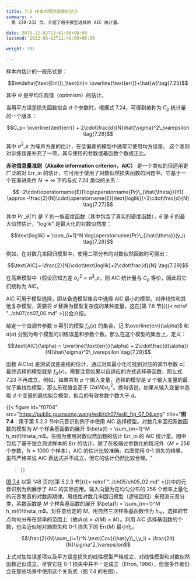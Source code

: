 ```yaml
---
title: 7.5 样本内预测误差的估计
summary: >
  第 230-232 页。介绍了用于模型选择的 AIC 统计量。

date: 2018-12-02T13:41:00+08:00
lastmod: 2022-06-13T11:49:00+08:00

weight: 705

---
```


样本内估计的一般形式是：

$$\widehat{\text{Err}}\_\text{in}=
\overline{\text{err}}+\hat{w}\tag{7.25}$$

其中 $\hat{w}$ 是平均乐观值（optimism）的估计。

当用平方误差损失函数拟合 $d$ 个参数时，根据式 7.24，可得到被称为 $C_p$ 统计量的一个版本：

$$C_p=
\overline{\text{err}} +
2\cdot\frac{d}{N}\hat{\sigma}^2\_\varepsilon \tag{7.26}$$

其中 $\hat{\sigma}^2\_\varepsilon$ 为噪声方差的估计，在低偏差的模型中通常可使用均方误差。
这个准则对训练误差补充了一项，其与使用的参数或基函数个数成正比。

**赤池信息量准则（Akaike information criterion，AIC）** 是一个类似的但适用更广泛的对 $\text{Err}\_\text{in}$ 的估计，它可用于使用了对数似然损失函数的问题中。它基于一个在渐进条件 $N\rightarrow\infty$ 下的与式 7.24 类似的关系：

$$ -2\cdot\operatorname{E}[\log\operatorname{Pr}\_{\hat{\theta}}(Y)] \approx
-\frac{2}{N}\cdot\operatorname{E}[\text{loglik}]+2\cdot\frac{d}{N}
\tag{7.27}$$

其中 $\operatorname{Pr}\_{\theta}(Y)$ 是 $Y$ 的一族密度函数（其中包含了真实的密度函数），$\hat{\theta}$ 是 $\theta$ 的最大似然估计，“loglik” 是最大化的对数似然度：

$$\text{loglik} = \sum_{i=1}^N \log\operatorname{Pr}\_{\hat{\theta}}(y_i)
\tag{7.28}$$

例如，在对数几率回归模型中，使用二项分布的对数似然函数时可得出：

$$\text{AIC}=-\frac{2}{N}\cdot\text{loglik}+2\cdot\frac{d}{N}
\tag{7.29}$$

在高斯模型中（假设已知方差 $\sigma^2_\varepsilon=\hat{\sigma}^2\_\varepsilon$，则 AIC 统计量与 $C_p$ 等价，因此将它们统称为 AIC。

AIC 可用于模型选择，即从备选模型集合中选择 AIC 最小的模型。对非线性和其他复杂模型，需要将 $d$ 替换为模型复杂度的某种度量，这在[第 7.6 节]({{< relref "../ch07/ch07_06.md" >}})会介绍。

给定一个由调节参数 $\alpha$ 索引的模型 $f_\alpha(x)$ 的集合，记 $\overline{err}(\alpha)$ 和 $d(\alpha)$ 分别为每个模型的训练误差和参数个数。那么在这个模型的集合上，定义：

$$\text{AIC}(\alpha) = \overline{\text{err}}(\alpha) +
2\cdot\frac{d(\alpha)}{N}\hat{\sigma}^2\_\varepsilon
\tag{7.29}$$

函数 $\text{AIC}(\alpha)$ 是测试误差曲线的估计，通过对其最小化可找到对应的调节参数 $\hat{\alpha}$。最终选择的模型就是 $f_\hat{\alpha}(x)$。需要注意如果以自适应的方式选择基函数，那么式 7.23 不再成立。例如，如果共有 $p$ 个输入变量，选择的模型是 $d$ 个输入变量的最优子集线性模型，那么乐观值会高于 $(2d/N)\sigma^2_\varepsilon$。换句话说，如果从输入变量中选取 $d$ 个变量的最优拟合模型，拟合的有效参数个数大于 $d$。

{{< figure
  id="f0704"
  src="https://public.guansong.wang/eslii/ch07/eslii_fig_07_04.png"
  title="**图 7.4**：用于第 5.2.3 节中元音识别例子中使用 AIC 选择模型。对数几率回归系数函数的模型为 $M$ 个样条基函数的展开 $\beta(f) = \sum_{m=1}^M h_m(f)\theta_m$。左图为使用对数似然函数的估计 $\text{Err}\_\text{in}$ 的 AIC 统计量。图中包括了基于独立测试样本的 $\text{Err}$ 的估计。除了在极端过参数化的情况外（$M=256$ 个参数，$N=1000$ 个样本），AIC 的估计比较准确。右图使用 0-1 损失的结果。虽然严格来说 AIC 表达式并不成立，但它的估计仍然比较合理。"
>}}

[图 7.4](#figure-f0704) 以第 148 页的[第 5.2.3 节]({{< relref "../ch05/ch05_02.md" >}})中的元音识别为例展示了 AIC 的实际应用。输入向量为在均匀分布的 256 个频率上量化的元音发音的对数周期律。用线性对数几率回归模型（逻辑回归）来预测元音分类，系数函数是 $M$ 个样条基函数的展开 $\beta(f) = \sum_{m=1}^M h_m(f)\theta_m$。对任意给定的 $M$，用自然三次样条基函数作为 $h_m$，选择的节点均匀分布在频率的范围上（故$d(\alpha) = d(M) = M$）。利用 AIC 选择基函数的个数，也会近似地对熵损失和 0-1 损失下的 $\text{Err}(M)$ 最小化。

$$\frac{2}{N}\sum_{i=1}^N \text{Cov}(\hat{y}\_i,y_i) =
\frac{2d}{N}\sigma^2_\varepsilon$$

上式对加性误差项以及平方误差损失的线性模型严格成立，对线性模型和对数似然函数近似成立。尽管它在 0-1 损失中并不一定成立（Efron, 1986），但很多作者仍会在那些场景中使用这个关系式（图 7.4 的右图）。